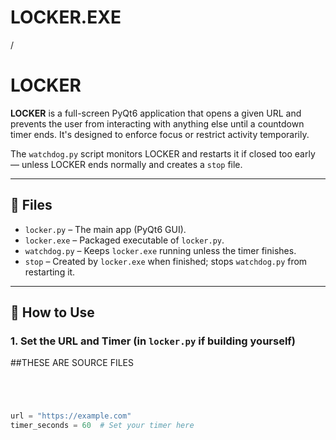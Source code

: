 # LOCKER.EXE
/
# LOCKER

**LOCKER** is a full-screen PyQt6 application that opens a given URL and prevents the user from interacting with anything else until a countdown timer ends. It's designed to enforce focus or restrict activity temporarily.

The `watchdog.py` script monitors LOCKER and restarts it if closed too early — unless LOCKER ends normally and creates a `stop` file.

---

## 📁 Files

- `locker.py` – The main app (PyQt6 GUI).
- `locker.exe` – Packaged executable of `locker.py`.
- `watchdog.py` – Keeps `locker.exe` running unless the timer finishes.
- `stop` – Created by `locker.exe` when finished; stops `watchdog.py` from restarting it.

---

## 🚀 How to Use

### 1. Set the URL and Timer (in `locker.py` if building yourself)

##THESE ARE SOURCE FILES

```python




url = "https://example.com"
timer_seconds = 60  # Set your timer here
